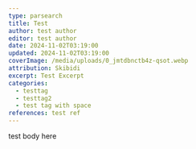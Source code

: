 ```yaml
---
type: parsearch
title: Test
author: test author
editor: test author
date: 2024-11-02T03:19:00
updated: 2024-11-02T03:19:00
coverImage: /media/uploads/0_jmtdbnctb4z-qsot.webp
attribution: Skibidi
excerpt: Test Excerpt
categories:
  - testtag
  - testtag2
  - test tag with space
references: test ref
---
```

test body here
